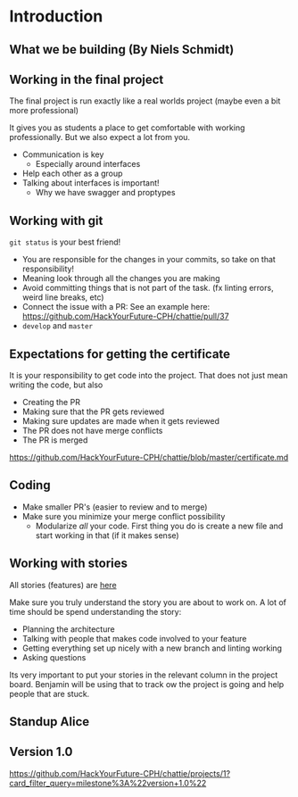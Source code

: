 # Introduction

## What we be building (By Niels Schmidt)

## Working in the final project

The final project is run exactly like a real worlds project (maybe even a bit more professional)

It gives you as students a place to get comfortable with working professionally. But we also expect a lot from you.

- Communication is key
  - Especially around interfaces
- Help each other as a group
- Talking about interfaces is important!
  - Why we have swagger and proptypes

## Working with git

`git status` is your best friend!

- You are responsible for the changes in your commits, so take on that responsibility!
- Meaning look through all the changes you are making
- Avoid committing things that is not part of the task. (fx linting errors, weird line breaks, etc)
- Connect the issue with a PR: See an example here: https://github.com/HackYourFuture-CPH/chattie/pull/37
- `develop` and `master`

## Expectations for getting the certificate

It is your responsibility to get code into the project. That does not just mean writing the code, but also

- Creating the PR
- Making sure that the PR gets reviewed
- Making sure updates are made when it gets reviewed
- The PR does not have merge conflicts
- The PR is merged

https://github.com/HackYourFuture-CPH/chattie/blob/master/certificate.md

## Coding

- Make smaller PR's (easier to review and to merge)
- Make sure you minimize your merge conflict possibility
  - Modularize _all_ your code. First thing you do is create a new file and start working in that (if it makes sense)

## Working with stories

All stories (features) are [here](https://github.com/HackYourFuture-CPH/chattie/projects/1)

Make sure you truly understand the story you are about to work on. A lot of time should be spend understanding the story:

- Planning the architecture
- Talking with people that makes code involved to your feature
- Getting everything set up nicely with a new branch and linting working
- Asking questions

Its very important to put your stories in the relevant column in the project board. Benjamin will be using that to track ow the project is going and help people that are stuck.

## Standup Alice

## Version 1.0
https://github.com/HackYourFuture-CPH/chattie/projects/1?card_filter_query=milestone%3A%22version+1.0%22
